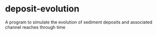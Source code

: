 # deposit-evolution
A program to simulate the evolution of sediment deposits and associated channel reaches through time
